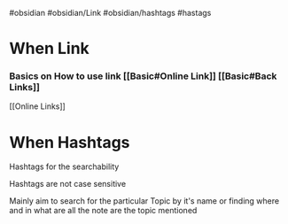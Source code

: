#obsidian  #obsidian/Link #obsidian/hashtags  #hastags 

# When Link

### Basics on How to use link [[Basic#Online Link]] [[Basic#Back Links]]

[[Online Links]]

# When Hashtags 

Hashtags for the searchability 

Hashtags are not case sensitive

Mainly aim to search for the particular Topic by it's name or finding where and in what are all the note are the topic mentioned
